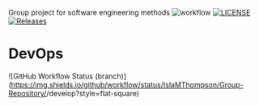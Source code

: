 Group project for software engineering methods
![workflow](https://github.com/IslaMThompson/Group-Repository/actions/workflows/main.yml/badge.svg)
[![LICENSE](https://img.shields.io/github/license/IslaMThompson/Group-Repository.svg?style=flat-square)](https://github.com/IslaMThompson/Group-Repository/blob/master/LICENSE)
[![Releases](https://img.shields.io/github/release/IslaMThomspson/Group-Repository/all.svg?style=flat-square)](https://github.com/IslaMThompson/Group-Repository/releases)
# DevOps
![GitHub Workflow Status (branch)](https://img.shields.io/github/workflow/status/IslaMThompson/Group-Repository/<group project action>/develop?style=flat-square)